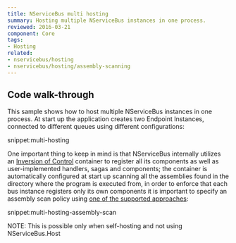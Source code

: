 ```yaml
---
title: NServiceBus multi hosting
summary: Hosting multiple NServiceBus instances in one process.
reviewed: 2016-03-21
component: Core
tags:
- Hosting
related:
- nservicebus/hosting
- nservicebus/hosting/assembly-scanning
---
```


## Code walk-through

This sample shows how to host multiple NServiceBus instances in one process. At start up the application creates two Endpoint Instances, connected to different queues using different configurations:

snippet:multi-hosting

One important thing to keep in mind is that NServiceBus internally utilizes an [Inversion of Control](/nservicebus/containers/) container to register all its components as well as user-implemented handlers, sagas and components; the container is automatically configured at start up scanning all the assemblies found in the directory where the program is executed from, in order to enforce that each bus instance registers only its own components it is important to specify an assembly scan policy using [one of the supported approaches](/nservicebus/hosting/assembly-scanning.md):

snippet:multi-hosting-assembly-scan

NOTE: This is possible only when self-hosting and not using NServiceBus.Host